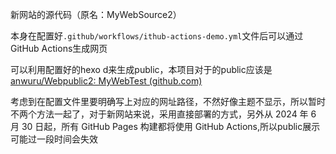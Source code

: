 新网站的源代码（原名：MyWebSource2）

本身在配置好`.github/workflows/ithub-actions-demo.yml`文件后可以通过GitHub Actions生成网页

可以利用配置好的hexo d来生成public，本项目对于的public应该是[anwuru/Webpublic2: MyWebTest (github.com)](https://github.com/anwuru/Webpublic2)

考虑到在配置文件里要明确写上对应的网址路径，不然好像主题不显示，所以暂时不两个方法一起了，对于新网站来说，采用直接部署的方式，另外从 2024 年 6 月 30 日起，所有 GitHub Pages 构建都将使用 GitHub Actions,所以public展示可能过一段时间会失效
